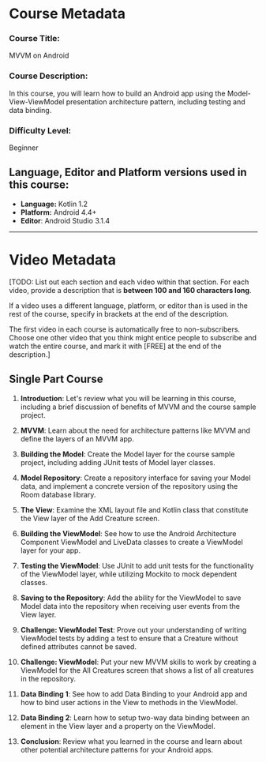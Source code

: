 # Course Metadata

### Course Title:
MVVM on Android

### Course Description:
In this course, you will learn how to build an Android app using the Model-View-ViewModel presentation architecture pattern, including testing and data binding.

### Difficulty Level:
Beginner

## Language, Editor and Platform versions used in this course:

* **Language:** Kotlin 1.2
* **Platform:** Android 4.4+
* **Editor**: Android Studio 3.1.4

-----

# Video Metadata

[TODO: List out each section and each video within that section. For each video, provide a description that is **between 100 and 160 characters long**.

If a video uses a different language, platform, or editor than is used in the rest of the course, specify in brackets at the end of the description.

The first video in each course is automatically free to non-subscribers. Choose one other video that you think might entice people to subscribe and watch the entire course, and mark it with [FREE] at the end of the description.]

## Single Part Course

1. **Introduction**: Let's review what you will be learning in this course, including a brief discussion of benefits of MVVM and the course sample project.

2. **MVVM**: Learn about the need for architecture patterns like MVVM and define the layers of an MVVM app.

3. **Building the Model**: Create the Model layer for the course sample project, including adding JUnit tests of Model layer classes.

4. **Model Repository**: Create a repository interface for saving your Model data, and implement a concrete version of the repository using the Room database library.

5. **The View**: Examine the XML layout file and Kotlin class that constitute the View layer of the Add Creature screen.

6. **Building the ViewModel**: See how to use the Android Architecture Component ViewModel and LiveData classes to create a ViewModel layer for your app.

7. **Testing the ViewModel**: Use JUnit to add unit tests for the functionality of the ViewModel layer, while utilizing Mockito to mock dependent classes. 

8. **Saving to the Repository**: Add the ability for the ViewModel to save Model data into the repository when receiving user events from the View layer.

9. **Challenge: ViewModel Test**: Prove out your understanding of writing ViewModel tests by adding a test to ensure that a Creature without defined attributes cannot be saved.

10. **Challenge: ViewModel**: Put your new MVVM skills to work by creating a ViewModel for the All Creatures screen that shows a list of all creatures in the repository.

11. **Data Binding 1**: See how to add Data Binding to your Android app and how to bind user actions in the View to methods in the ViewModel.

12. **Data Binding 2**: Learn how to setup two-way data binding between an element in the View layer and a property on the ViewModel.

13. **Conclusion**: Review what you learned in the course and learn about other potential architecture patterns for your Android apps.

